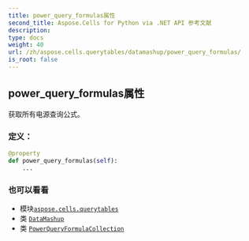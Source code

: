 ```yaml
---
title: power_query_formulas属性
second_title: Aspose.Cells for Python via .NET API 参考文献
description:
type: docs
weight: 40
url: /zh/aspose.cells.querytables/datamashup/power_query_formulas/
is_root: false
---
```

## power_query_formulas属性

获取所有电源查询公式。
### 定义：
```python
@property
def power_query_formulas(self):
    ...
```

### 也可以看看
* 模块[`aspose.cells.querytables`](../../)
* 类 [`DataMashup`](/cells/python-net/zh/aspose.cells.querytables/datamashup)
* 类 [`PowerQueryFormulaCollection`](/cells/python-net/zh/aspose.cells.querytables/powerqueryformulacollection)
